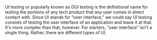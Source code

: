 UI testing or popularly known as GUI testing is the definitional name for testing the portions of any tech product that any user comes in direct contact with.
Since UI stands for “user interface,” we could say UI testing consists of testing the user interface of an application and leave it at that. It's more complex than that, however. For starters, “user interface” isn't a single thing. Rather, there are different types of UI.
